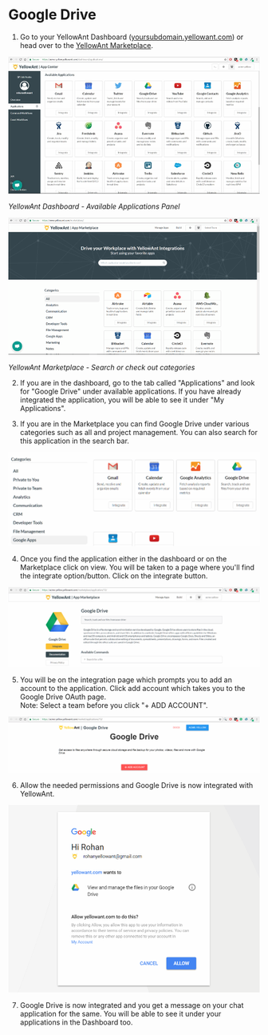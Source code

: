 # Google Drive

1. Go to your YellowAnt Dashboard \([yoursubdomain.yellowant.com](https://github.com/yellowanthq/yellowant-help-center/tree/bdad19066023aa6a8b667a1d6f05b72945b49759/yoursubdomain.yellowant.com)\) or head over to the [YellowAnt Marketplace](https://www.yellowant.com/marketplace). 

![](../../../.gitbook/assets/image%20%2847%29.png)

_YellowAnt Dashboard - Available Applications Panel_

![](../../../.gitbook/assets/image%20%28216%29.png)

_YellowAnt Marketplace - Search or check out categories_

2. If you are in the dashboard, go to the tab called "Applications" and look for "Google Drive" under available applications. If you have already integrated the application, you will be able to see it under "My Applications".

3. If you are in the Marketplace you can find Google Drive under various categories such as all and project management. You can also search for this application in the search bar.  


![](../../../.gitbook/assets/image%20%28126%29.png)

4. Once you find the application either in the dashboard or on the Marketplace click on view. You will be taken to a page where you'll find the integrate option/button. Click on the integrate button.  


![](../../../.gitbook/assets/image%20%28114%29.png)

5. You will be on the integration page which prompts you to add an account to the application. Click add account which takes you to the Google Drive OAuth page.  
Note: Select a team before you click "+ ADD ACCOUNT".  


![](../../../.gitbook/assets/image%20%28133%29.png)

6. Allow the needed permissions and Google Drive is now integrated with YellowAnt.  


![](../../../.gitbook/assets/image%20%28284%29.png)

7. Google Drive is now integrated and you get a message on your chat application for the same. You will be able to see it under your applications in the Dashboard too.

